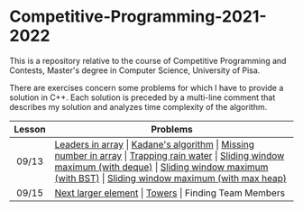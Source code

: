 # Competitive-Programming-2021-2022
This is a repository relative to the course of Competitive Programming and Contests, Master's degree in Computer Science, University of Pisa.

There are exercises concern some problems for which I have to provide a solution in C++. Each solution is preceded by a multi-line comment that describes my solution and analyzes time complexity of the algorithm.

| Lesson 	| Problems                                                                                                                                                                                                                                                                                                                                                                                                                                                                                                                                                                                                                                 	|
|:------:	|------------------------------------------------------------------------------------------------------------------------------------------------------------------------------------------------------------------------------------------------------------------------------------------------------------------------------------------------------------------------------------------------------------------------------------------------------------------------------------------------------------------------------------------------------------------------------------------------------------------------------------------	|
|  09/13 	| [Leaders in array](https://github.com/valquake/Competitive-Programming-2020-2021/blob/master/Code/00_leaders.cpp) \|  [Kadane's algorithm](https://github.com/valquake/Competitive-Programming-2020-2021/blob/master/Code/01_kadame.cpp) \|  [Missing number in array](https://github.com/valquake/Competitive-Programming-2020-2021/blob/master/Code/02_missingnumber.cpp) \|  [Trapping rain water](https://github.com/valquake/Competitive-Programming-2020-2021/blob/master/Code/03_rainwater.cpp) \|  [Sliding window maximum (with deque)](https://github.com/valquake/Competitive-Programming-2020-2021/blob/master/Code/04_slidingwindow.cpp) \|  [Sliding window maximum (with BST)](https://github.com/valquake/Competitive-Programming-2020-2021/blob/master/Code/04_slidingwindow_2.cpp) \|  [Sliding window maximum (with max heap)](https://github.com/valquake/Competitive-Programming-2020-2021/blob/master/Code/04_slidingwindow_3.cpp) 	|                                                                                                                                                                                                                                                          	|
|  09/15 	| [Next larger element](https://github.com/valquake/Competitive-Programming-2020-2021/blob/master/Code/05_nextlargerelement.cpp) \|  [Towers](https://github.com/valquake/Competitive-Programming-2020-2021/blob/master/Code/06_towers.cpp) \|  Finding Team Members|                                                                                                                                                                                                                                                          	|
